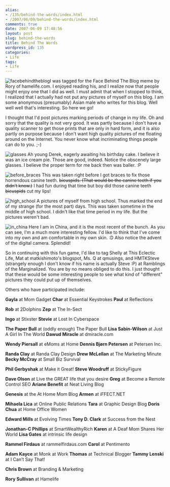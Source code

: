```yaml
---
alias:
- /135/behind-the-words/index.html
- /2007/06/09/behind-the-words/index.html
comments: true
date: 2007-06-09 17:48:56
layout: post
slug: behind-the-words
title: Behind The Words
wordpress_id: 135
categories:
- Life
tags:
- Life
---
```


![facebehindtheblog](http://farm2.static.flickr.com/1182/536501267_8897fd1b1f_m.jpg)I was tagged for the Face Behind The Blog meme by Rory of hamelife.com. I enjoyed reading his, and I realize now that people might enjoy one that I did as well. I must admit that when I stopped to think, I realized that I actually had not put any pictures of myself on this blog. I am some anonymous (presumably) Asian male who writes for this blog. Well well well that's interesting. So here we go!

I thought that I'd post pictures marking periods of change in my life. Oh and sorry that the quality is not very good. It was partly because I don't have a quality scanner to get those prints that are only in hard form, and it is also partly on purpose because I don't want high quality pictures of me floating around on the Internet. You never know what incriminating things people can do to you. ;-)

![glasses](http://farm2.static.flickr.com/1143/537843608_d7d9d09650_m.jpg)
Ah young Derek, eagerly awaiting his birthday cake. I believe it was an ice cream pie. Those are good, indeed. Notice the obscenely large glasses. I believe the proper term for me back then was baller. :P

![before_braces](http://farm2.static.flickr.com/1210/537843606_854ee8523d.jpg)
This was taken right before I got braces to fix those horrendous canine teeth. <del>bicuspids. (That would be the canine teeth if you didn't know.)</del> I had fun during that time but boy did those canine teeth <del>bicuspids</del> cut my lips!

![high_school](http://farm2.static.flickr.com/1061/537843610_f549cce98e_m.jpg)
A pictures of myself from high school. Thus marked the end of my strange (for the most part) days. This was taken sometime in the middle of high school. I didn't like that time period in my life. But the pictures weren't bad.

![in_china](http://farm2.static.flickr.com/1080/537843614_1c2ea46538.jpg)
Here I am in China, and it is the most recent of the bunch. As you can see, I'm a much more interesting fellow. I'd like to think that I've come into my own and am comfortable in my own skin. :D Also notice the advent of the digital camera. Splendid!

So in continuing with this fun game, I'd like to tag Shelly at This Eclectic Life, Mat at matkishimoto's blogspot, Ms. Q at qmusings, and HMTKSteve (strangely enough I don't know if his name is actually Steve :P) at Ramblings of the Marginalized. You are by no means obliged to do this. I just thought that these would be some interesting people to see what kind of "different" pictures they could put up of themselves.

Others who have participated include:

**Gayla** at Mom Gadget
**Char** at Essential Keystrokes
**Paul** at Reflections

**Rob** at 2Dolphins
**Zep** at The In-Sect

**Ingo** at Stixster
**Stevie** at Lost In Cyberspace

**The Paper Bull** at (oddly enough) The Paper Bull
**Lisa Sabin-Wilson** at Just A Girl In The World
**Dawud Miracle** at dmiracle.com

**Wendy Piersall** at eMoms at Home
**Dennis Bjørn Petersen** at Petersen Inc.

**Randa Clay** at Randa Clay Design
**Drew McLellan** at The Marketing Minute
**Becky McCray** at Small Biz Survival

**Phil Gerbyshak** at Make it Great!
**Steve Woodruff** at StickyFigure

**Dave Olson** at Live the GREAT life that you desire
**Greg** at Become a Remote Control SEO
**Ariane Benefit** at Neat Living Blog

**Genesis** at the At Home Mom Blog
**Armen** at iFFECT.NET

**Mihaela Lica** at Online Public Relations
**Tara** at Graphic Design Blog
**Doris Chua** at Home Office Women

**Edward Mills** at Evolving Times
**Tony D. Clark** at Success from the Nest

**Jonathan-C Phillips** at SmartWealthyRich
**Karen** at A Deaf Mom Shares Her World
**Lisa Gates** at intrinsic life design

**Rammel Firdaus** at rammelfirdaus.com
**Carol** at Pentimento

**Adam Kayce** at Monk at Work
**Thomas** at Technical Blogger
**Tammy Lenski** at I Can’t Say That!

**Chris Brown** at Branding & Marketing

**Rory Sullivan** at Hamelife
